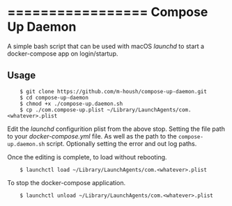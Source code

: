 =================
Compose Up Daemon
=================

A simple bash script that can be used with macOS *launchd* to start a
docker-compose app on login/startup.


Usage
-----

```
    $ git clone https://github.com/m-housh/compose-up-daemon.git
    $ cd compose-up-daemon
    $ chmod +x ./compose-up.daemon.sh
    $ cp ./com.compose-up.plist ~/Library/LaunchAgents/com.<whatever>.plist
```

Edit the *launchd* configurition plist from the above stop.  Setting the
file path to your *docker-compose.yml* file. As well as the path to the
``compose-up.daemon.sh`` script.  Optionally setting the error and out log paths.

Once the editing is complete, to load without rebooting.

```
    $ launchctl load ~/Library/LaunchAgents/com.<whatever>.plist

```

To stop the docker-compose application.

```
    $ launchctl unload ~/Library/LaunchAgents/com.<whatever>.plist 

```

